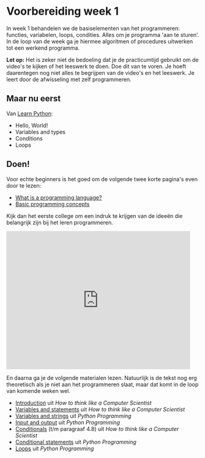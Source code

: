 # Voorbereiding week 1

In week 1 behandelen we de basiselementen van het programmeren: functies, variabelen, loops, condities. Alles om je programma 'aan te sturen'. In de loop van de week ga je hiermee algoritmen of procedures uitwerken tot een werkend programma.

**Let op:** Het is zeker niet de bedoeling dat je de practicumtijd gebruikt om de video's te kijken of het leeswerk te doen. Doe dit van te voren. Je hoeft daarentegen nog niet alles te begrijpen van de video's en het leeswerk. Je leert door de afwisseling met zelf programmeren.

## Maar nu eerst ##

Van <a href="http://learnpython.org">Learn Python</a>:

- Hello, World!
- Variables and types
- Conditions
- Loops

## Doen!

Voor echte beginners is het goed om de volgende twee korte pagina's even door te lezen:

* [What is a programming language?](http://livecode.byu.edu/programmingconcepts/programmingIntro.php)
* [Basic programming concepts](http://livecode.byu.edu/programmingconcepts/ControlStruct.php)

Kijk dan het eerste college om een indruk te krijgen van de ideeën die belangrijk zijn bij het leren programmeren.

<iframe width="480" height="360" src="http://www.youtube.com/embed/bX3jvD7XFPs?rel=0" frameborder="0" allowfullscreen></iframe>

En daarna ga je de volgende materialen lezen. Natuurlijk is de tekst nog erg theoretisch als je niet aan het programmeren slaat, maar dat komt in de loop van komende weken wel.

* [Introduction](http://www.greenteapress.com/thinkpython/thinkCSpy/html/chap01.html) uit *How to think like a Computer Scientist*
* [Variables and statements](http://www.greenteapress.com/thinkpython/thinkCSpy/html/chap02.html) uit *How to think like a Computer Scientist*
* [Variables and strings](http://en.wikibooks.org/wiki/Python_Programming/Variables_and_Strings) uit *Python Programming*
* [Input and output](http://en.wikibooks.org/wiki/Python_Programming/Input_and_output) uit *Python Programming*
* [Conditionals](http://www.greenteapress.com/thinkpython/thinkCSpy/html/chap04.html) (t/m paragraaf 4.8) uit *How to think like a Computer Scientist*
* [Conditional statements](http://en.wikibooks.org/wiki/Python_Programming/Conditional_Statements) uit *Python Programming*
* [Loops](http://en.wikibooks.org/wiki/Python_Programming/Loops) uit *Python Programming*
